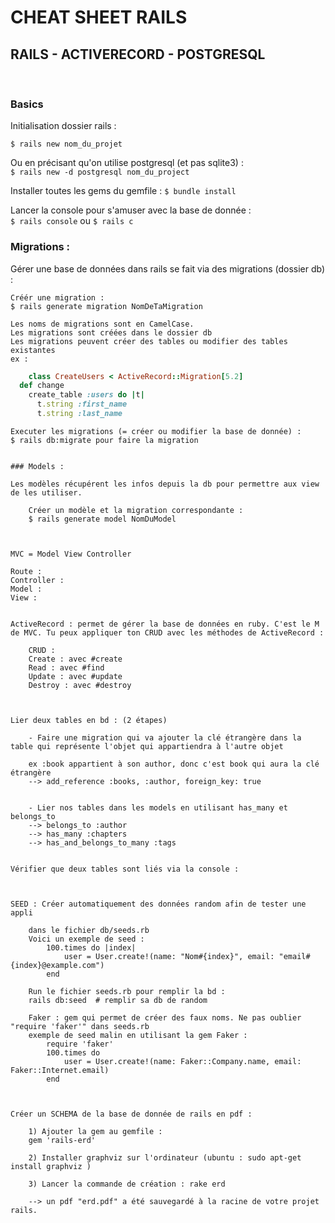 # CHEAT SHEET RAILS
## RAILS - ACTIVERECORD - POSTGRESQL
<br>

### Basics

Initialisation dossier rails :

    $ rails new nom_du_projet

Ou en précisant qu'on utilise postgresql (et pas sqlite3) :<br>
`$ rails new -d postgresql nom_du_project`

Installer toutes les gems du gemfile :
`$ bundle install`

Lancer la console pour s'amuser avec la base de donnée :<br>
`$ rails console` ou `$ rails c`


### Migrations :

Gérer une base de données dans rails se fait via des migrations (dossier db) :

    Créér une migration :
    $ rails generate migration NomDeTaMigration

    Les noms de migrations sont en CamelCase.
    Les migrations sont créées dans le dossier db
    Les migrations peuvent créer des tables ou modifier des tables existantes
    ex :
```ruby
    class CreateUsers < ActiveRecord::Migration[5.2]
  def change
    create_table :users do |t|
      t.string :first_name
      t.string :last_name
```
    Executer les migrations (= créer ou modifier la base de donnée) :
    $ rails db:migrate pour faire la migration
```

### Models :

Les modèles récupérent les infos depuis la db pour permettre aux view de les utiliser.

    Créer un modèle et la migration correspondante :
    $ rails generate model NomDuModel



MVC = Model View Controller

Route :
Controller :
Model :
View :


ActiveRecord : permet de gérer la base de données en ruby. C'est le M de MVC. Tu peux appliquer ton CRUD avec les méthodes de ActiveRecord :

    CRUD :
    Create : avec #create
    Read : avec #find
    Update : avec #update
    Destroy : avec #destroy



Lier deux tables en bd : (2 étapes)

    - Faire une migration qui va ajouter la clé étrangère dans la table qui représente l'objet qui appartiendra à l'autre objet

    ex :book appartient à son author, donc c'est book qui aura la clé étrangère
    --> add_reference :books, :author, foreign_key: true


    - Lier nos tables dans les models en utilisant has_many et belongs_to
    --> belongs_to :author
    --> has_many :chapters
    --> has_and_belongs_to_many :tags


Vérifier que deux tables sont liés via la console :



SEED : Créer automatiquement des données random afin de tester une appli

    dans le fichier db/seeds.rb
    Voici un exemple de seed :
        100.times do |index|
            user = User.create!(name: "Nom#{index}", email: "email#{index}@example.com")
        end

    Run le fichier seeds.rb pour remplir la bd :
    rails db:seed  # remplir sa db de random

    Faker : gem qui permet de créer des faux noms. Ne pas oublier "require 'faker'" dans seeds.rb
    exemple de seed malin en utilisant la gem Faker :
        require 'faker'
        100.times do
            user = User.create!(name: Faker::Company.name, email: Faker::Internet.email)
        end



Créer un SCHEMA de la base de donnée de rails en pdf :

    1) Ajouter la gem au gemfile :
    gem 'rails-erd'

    2) Installer graphviz sur l'ordinateur (ubuntu : sudo apt-get install graphviz )

    3) Lancer la commande de création : rake erd

    --> un pdf "erd.pdf" a été sauvegardé à la racine de votre projet rails.
